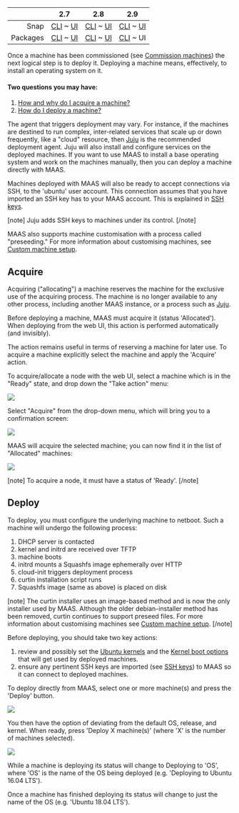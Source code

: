 <!-- deb-2-7-cli
||2.7|2.8|2.9|
|-----:|:-----:|:-----:|:-----:|
|Snap|[CLI](/t/deploy-machines/2598) ~ [UI](/t/deploy-machines/2599)|[CLI](/t/deploy-machines/2600) ~ [UI](/t/deploy-machines/2601)|[CLI](/t/deploy-machines/2602) ~ [UI](/t/deploy-machines/2603)|
|Packages|CLI ~ [UI](/t/deploy-machines/2605)|[CLI](/t/deploy-machines/2606) ~ [UI](/t/deploy-machines/2607)|[CLI](/t/deploy-machines/2608) ~ [UI](/t/deploy-machines/2609)|
 deb-2-7-cli -->

<!-- deb-2-7-ui
||2.7|2.8|2.9|
|-----:|:-----:|:-----:|:-----:|
|Snap|[CLI](/t/deploy-machines/2598) ~ [UI](/t/deploy-machines/2599)|[CLI](/t/deploy-machines/2600) ~ [UI](/t/deploy-machines/2601)|[CLI](/t/deploy-machines/2602) ~ [UI](/t/deploy-machines/2603)|
|Packages|[CLI](/t/deploy-machines/2604) ~ UI|[CLI](/t/deploy-machines/2606) ~ [UI](/t/deploy-machines/2607)|[CLI](/t/deploy-machines/2608) ~ [UI](/t/deploy-machines/2609)|
 deb-2-7-ui -->

<!-- deb-2-8-cli
||2.7|2.8|2.9|
|-----:|:-----:|:-----:|:-----:|
|Snap|[CLI](/t/deploy-machines/2598) ~ [UI](/t/deploy-machines/2599)|[CLI](/t/deploy-machines/2600) ~ [UI](/t/deploy-machines/2601)|[CLI](/t/deploy-machines/2602) ~ [UI](/t/deploy-machines/2603)|
|Packages|[CLI](/t/deploy-machines/2604) ~ [UI](/t/deploy-machines/2605)|CLI ~ [UI](/t/deploy-machines/2607)|[CLI](/t/deploy-machines/2608) ~ [UI](/t/deploy-machines/2609)|
 deb-2-8-cli -->

<!-- deb-2-8-ui
||2.7|2.8|2.9|
|-----:|:-----:|:-----:|:-----:|
|Snap|[CLI](/t/deploy-machines/2598) ~ [UI](/t/deploy-machines/2599)|[CLI](/t/deploy-machines/2600) ~ [UI](/t/deploy-machines/2601)|[CLI](/t/deploy-machines/2602) ~ [UI](/t/deploy-machines/2603)|
|Packages|[CLI](/t/deploy-machines/2604) ~ [UI](/t/deploy-machines/2605)|[CLI](/t/deploy-machines/2606) ~ UI|[CLI](/t/deploy-machines/2608) ~ [UI](/t/deploy-machines/2609)|
 deb-2-8-ui -->

<!-- deb-2-9-cli
||2.7|2.8|2.9|
|-----:|:-----:|:-----:|:-----:|
|Snap|[CLI](/t/deploy-machines/2598) ~ [UI](/t/deploy-machines/2599)|[CLI](/t/deploy-machines/2600) ~ [UI](/t/deploy-machines/2601)|[CLI](/t/deploy-machines/2602) ~ [UI](/t/deploy-machines/2603)|
|Packages|[CLI](/t/deploy-machines/2604) ~ [UI](/t/deploy-machines/2605)|[CLI](/t/deploy-machines/2606) ~ [UI](/t/deploy-machines/2607)|CLI ~ [UI](/t/deploy-machines/2609)|
 deb-2-9-cli -->

||2.7|2.8|2.9|
|-----:|:-----:|:-----:|:-----:|
|Snap|[CLI](/t/deploy-machines/2598) ~ [UI](/t/deploy-machines/2599)|[CLI](/t/deploy-machines/2600) ~ [UI](/t/deploy-machines/2601)|[CLI](/t/deploy-machines/2602) ~ [UI](/t/deploy-machines/2603)|
|Packages|[CLI](/t/deploy-machines/2604) ~ [UI](/t/deploy-machines/2605)|[CLI](/t/deploy-machines/2606) ~ [UI](/t/deploy-machines/2607)|[CLI](/t/deploy-machines/2608) ~ UI|

<!-- snap-2-7-cli
||2.7|2.8|2.9|
|-----:|:-----:|:-----:|:-----:|
|Snap|CLI ~ [UI](/t/deploy-machines/2599)|[CLI](/t/deploy-machines/2600) ~ [UI](/t/deploy-machines/2601)|[CLI](/t/deploy-machines/2602) ~ [UI](/t/deploy-machines/2603)|
|Packages|[CLI](/t/deploy-machines/2604) ~ [UI](/t/deploy-machines/2605)|[CLI](/t/deploy-machines/2606) ~ [UI](/t/deploy-machines/2607)|[CLI](/t/deploy-machines/2608) ~ [UI](/t/deploy-machines/2609)|
 snap-2-7-cli -->

<!-- snap-2-7-ui
||2.7|2.8|2.9|
|-----:|:-----:|:-----:|:-----:|
|Snap|[CLI](/t/deploy-machines/2598) ~ UI|[CLI](/t/deploy-machines/2600) ~ [UI](/t/deploy-machines/2601)|[CLI](/t/deploy-machines/2602) ~ [UI](/t/deploy-machines/2603)|
|Packages|[CLI](/t/deploy-machines/2604) ~ [UI](/t/deploy-machines/2605)|[CLI](/t/deploy-machines/2606) ~ [UI](/t/deploy-machines/2607)|[CLI](/t/deploy-machines/2608) ~ [UI](/t/deploy-machines/2609)|
 snap-2-7-ui -->

<!-- snap-2-8-cli
||2.7|2.8|2.9|
|-----:|:-----:|:-----:|:-----:|
|Snap|[CLI](/t/deploy-machines/2598) ~ [UI](/t/deploy-machines/2599)|CLI ~ [UI](/t/deploy-machines/2601)|[CLI](/t/deploy-machines/2602) ~ [UI](/t/deploy-machines/2603)|
|Packages|[CLI](/t/deploy-machines/2604) ~ [UI](/t/deploy-machines/2605)|[CLI](/t/deploy-machines/2606) ~ [UI](/t/deploy-machines/2607)|[CLI](/t/deploy-machines/2608) ~ [UI](/t/deploy-machines/2609)|
 snap-2-8-cli -->

<!-- snap-2-8-ui
||2.7|2.8|2.9|
|-----:|:-----:|:-----:|:-----:|
|Snap|[CLI](/t/deploy-machines/2598) ~ [UI](/t/deploy-machines/2599)|[CLI](/t/deploy-machines/2600) ~ UI|[CLI](/t/deploy-machines/2602) ~ [UI](/t/deploy-machines/2603)|
|Packages|[CLI](/t/deploy-machines/2604) ~ [UI](/t/deploy-machines/2605)|[CLI](/t/deploy-machines/2606) ~ [UI](/t/deploy-machines/2607)|[CLI](/t/deploy-machines/2608) ~ [UI](/t/deploy-machines/2609)|
 snap-2-8-ui -->

<!-- snap-2-9-cli
||2.7|2.8|2.9|
|-----:|:-----:|:-----:|:-----:|
|Snap|[CLI](/t/deploy-machines/2598) ~ [UI](/t/deploy-machines/2599)|[CLI](/t/deploy-machines/2600) ~ [UI](/t/deploy-machines/2601)|CLI ~ [UI](/t/deploy-machines/2603)|
|Packages|[CLI](/t/deploy-machines/2604) ~ [UI](/t/deploy-machines/2605)|[CLI](/t/deploy-machines/2606) ~ [UI](/t/deploy-machines/2607)|[CLI](/t/deploy-machines/2608) ~ [UI](/t/deploy-machines/2609)|
 snap-2-9-cli -->

<!-- snap-2-9-ui
||2.7|2.8|2.9|
|-----:|:-----:|:-----:|:-----:|
|Snap|[CLI](/t/deploy-machines/2598) ~ [UI](/t/deploy-machines/2599)|[CLI](/t/deploy-machines/2600) ~ [UI](/t/deploy-machines/2601)|[CLI](/t/deploy-machines/2602) ~ UI|
|Packages|[CLI](/t/deploy-machines/2604) ~ [UI](/t/deploy-machines/2605)|[CLI](/t/deploy-machines/2606) ~ [UI](/t/deploy-machines/2607)|[CLI](/t/deploy-machines/2608) ~ [UI](/t/deploy-machines/2609)|
 snap-2-9-ui -->

<!-- deb-2-7-cli
Once a machine has been commissioned (see [Commission machines](/t/commission-machines/2472)) the next logical step is to deploy it. Deploying a machine means, effectively, to install an operating system on it.
 deb-2-7-cli -->

<!-- deb-2-7-ui
Once a machine has been commissioned (see [Commission machines](/t/commission-machines/2473)) the next logical step is to deploy it. Deploying a machine means, effectively, to install an operating system on it.
 deb-2-7-ui -->

<!-- deb-2-8-cli
Once a machine has been commissioned (see [Commission machines](/t/commission-machines/2474)) the next logical step is to deploy it. Deploying a machine means, effectively, to install an operating system on it.
 deb-2-8-cli -->

<!-- deb-2-8-ui
Once a machine has been commissioned (see [Commission machines](/t/commission-machines/2475)) the next logical step is to deploy it. Deploying a machine means, effectively, to install an operating system on it.
 deb-2-8-ui -->

<!-- deb-2-9-cli
Once a machine has been commissioned (see [Commission machines](/t/commission-machines/2476)) the next logical step is to deploy it. Deploying a machine means, effectively, to install an operating system on it.
 deb-2-9-cli -->

Once a machine has been commissioned (see [Commission machines](/t/commission-machines/2477)) the next logical step is to deploy it. Deploying a machine means, effectively, to install an operating system on it.

<!-- snap-2-7-cli
Once a machine has been commissioned (see [Commission machines](/t/commission-machines/2466)) the next logical step is to deploy it. Deploying a machine means, effectively, to install an operating system on it.
 snap-2-7-cli -->

<!-- snap-2-7-ui
Once a machine has been commissioned (see [Commission machines](/t/commission-machines/2467)) the next logical step is to deploy it. Deploying a machine means, effectively, to install an operating system on it.
 snap-2-7-ui -->

<!-- snap-2-8-cli
Once a machine has been commissioned (see [Commission machines](/t/commission-machines/2468)) the next logical step is to deploy it. Deploying a machine means, effectively, to install an operating system on it.
 snap-2-8-cli -->

<!-- snap-2-8-ui
Once a machine has been commissioned (see [Commission machines](/t/commission-machines/2469)) the next logical step is to deploy it. Deploying a machine means, effectively, to install an operating system on it.
 snap-2-8-ui -->

<!-- snap-2-9-cli
Once a machine has been commissioned (see [Commission machines](/t/commission-machines/2470)) the next logical step is to deploy it. Deploying a machine means, effectively, to install an operating system on it.
 snap-2-9-cli -->

<!-- snap-2-9-ui
Once a machine has been commissioned (see [Commission machines](/t/commission-machines/2471)) the next logical step is to deploy it. Deploying a machine means, effectively, to install an operating system on it.
 snap-2-9-ui -->

#### Two questions you may have:

1. [How and why do I acquire a machine?](#heading--acquire)
2. [How do I deploy a machine?](#heading--deploy)

The agent that triggers deployment may vary. For instance, if the machines are destined to run complex, inter-related services that scale up or down frequently, like a "cloud" resource, then [Juju](https://jujucharms.com/docs/stable/about-juju) is the recommended deployment agent. Juju will also install and configure services on the deployed machines. If you want to use MAAS to install a base operating system and work on the machines manually, then you can deploy a machine directly with MAAS.

<!-- deb-2-7-cli
Machines deployed with MAAS will also be ready to accept connections via SSH, to the 'ubuntu' user account.  This connection assumes that you have imported an SSH key has to your MAAS account. This is explained in [SSH keys](/t/user-accounts/3204#heading--ssh-keys).
 deb-2-7-cli -->

<!-- deb-2-7-ui
Machines deployed with MAAS will also be ready to accept connections via SSH, to the 'ubuntu' user account.  This connection assumes that you have imported an SSH key has to your MAAS account. This is explained in [SSH keys](/t/user-accounts/3205#heading--ssh-keys).
 deb-2-7-ui -->

<!-- deb-2-8-cli
Machines deployed with MAAS will also be ready to accept connections via SSH, to the 'ubuntu' user account.  This connection assumes that you have imported an SSH key has to your MAAS account. This is explained in [SSH keys](/t/user-accounts/3206#heading--ssh-keys).
 deb-2-8-cli -->

<!-- deb-2-8-ui
Machines deployed with MAAS will also be ready to accept connections via SSH, to the 'ubuntu' user account.  This connection assumes that you have imported an SSH key has to your MAAS account. This is explained in [SSH keys](/t/user-accounts/3207#heading--ssh-keys).
 deb-2-8-ui -->

<!-- deb-2-9-cli
Machines deployed with MAAS will also be ready to accept connections via SSH, to the 'ubuntu' user account.  This connection assumes that you have imported an SSH key has to your MAAS account. This is explained in [SSH keys](/t/user-accounts/3208#heading--ssh-keys).
 deb-2-9-cli -->

Machines deployed with MAAS will also be ready to accept connections via SSH, to the 'ubuntu' user account.  This connection assumes that you have imported an SSH key has to your MAAS account. This is explained in [SSH keys](/t/user-accounts/3209#heading--ssh-keys).

<!-- snap-2-7-cli
Machines deployed with MAAS will also be ready to accept connections via SSH, to the 'ubuntu' user account.  This connection assumes that you have imported an SSH key has to your MAAS account. This is explained in [SSH keys](/t/user-accounts/3198#heading--ssh-keys).
 snap-2-7-cli -->

<!-- snap-2-7-ui
Machines deployed with MAAS will also be ready to accept connections via SSH, to the 'ubuntu' user account.  This connection assumes that you have imported an SSH key has to your MAAS account. This is explained in [SSH keys](/t/user-accounts/3199#heading--ssh-keys).
 snap-2-7-ui -->

<!-- snap-2-8-cli
Machines deployed with MAAS will also be ready to accept connections via SSH, to the 'ubuntu' user account.  This connection assumes that you have imported an SSH key has to your MAAS account. This is explained in [SSH keys](/t/user-accounts/3200#heading--ssh-keys).
 snap-2-8-cli -->

<!-- snap-2-8-ui
Machines deployed with MAAS will also be ready to accept connections via SSH, to the 'ubuntu' user account.  This connection assumes that you have imported an SSH key has to your MAAS account. This is explained in [SSH keys](/t/user-accounts/3201#heading--ssh-keys).
 snap-2-8-ui -->

<!-- snap-2-9-cli
Machines deployed with MAAS will also be ready to accept connections via SSH, to the 'ubuntu' user account.  This connection assumes that you have imported an SSH key has to your MAAS account. This is explained in [SSH keys](/t/user-accounts/3202#heading--ssh-keys).
 snap-2-9-cli -->

<!-- snap-2-9-ui
Machines deployed with MAAS will also be ready to accept connections via SSH, to the 'ubuntu' user account.  This connection assumes that you have imported an SSH key has to your MAAS account. This is explained in [SSH keys](/t/user-accounts/3203#heading--ssh-keys).
 snap-2-9-ui -->

[note]
Juju adds SSH keys to machines under its control.
[/note]

<!-- deb-2-7-cli
MAAS also supports machine customisation with a process called "preseeding." For more information about customising machines, see [Custom machine setup](/t/custom-machine-setup/2592).
 deb-2-7-cli -->

<!-- deb-2-7-ui
MAAS also supports machine customisation with a process called "preseeding." For more information about customising machines, see [Custom machine setup](/t/custom-machine-setup/2593).
 deb-2-7-ui -->

<!-- deb-2-8-cli
MAAS also supports machine customisation with a process called "preseeding." For more information about customising machines, see [Custom machine setup](/t/custom-machine-setup/2594).
 deb-2-8-cli -->

<!-- deb-2-8-ui
MAAS also supports machine customisation with a process called "preseeding." For more information about customising machines, see [Custom machine setup](/t/custom-machine-setup/2595).
 deb-2-8-ui -->

<!-- deb-2-9-cli
MAAS also supports machine customisation with a process called "preseeding." For more information about customising machines, see [Custom machine setup](/t/custom-machine-setup/2596).
 deb-2-9-cli -->

MAAS also supports machine customisation with a process called "preseeding." For more information about customising machines, see [Custom machine setup](/t/custom-machine-setup/2597).

<!-- snap-2-7-cli
MAAS also supports machine customisation with a process called "preseeding." For more information about customising machines, see [Custom machine setup](/t/custom-machine-setup/2586).
 snap-2-7-cli -->

<!-- snap-2-7-ui
MAAS also supports machine customisation with a process called "preseeding." For more information about customising machines, see [Custom machine setup](/t/custom-machine-setup/2587).
 snap-2-7-ui -->

<!-- snap-2-8-cli
MAAS also supports machine customisation with a process called "preseeding." For more information about customising machines, see [Custom machine setup](/t/custom-machine-setup/2588).
 snap-2-8-cli -->

<!-- snap-2-8-ui
MAAS also supports machine customisation with a process called "preseeding." For more information about customising machines, see [Custom machine setup](/t/custom-machine-setup/2589).
 snap-2-8-ui -->

<!-- snap-2-9-cli
MAAS also supports machine customisation with a process called "preseeding." For more information about customising machines, see [Custom machine setup](/t/custom-machine-setup/2590).
 snap-2-9-cli -->

<!-- snap-2-9-ui
MAAS also supports machine customisation with a process called "preseeding." For more information about customising machines, see [Custom machine setup](/t/custom-machine-setup/2591).
 snap-2-9-ui -->

<h2 id="heading--acquire">Acquire</h2>

Acquiring ("allocating") a machine reserves the machine for the exclusive use of the acquiring process. The machine is no longer available to any other process, including another MAAS instance, or a process such as [Juju](https://jujucharms.com/docs/stable/about-juju).

Before deploying a machine, MAAS must acquire it (status 'Allocated'). When deploying from the web UI, this action is performed automatically (and invisibly).

The action remains useful in terms of reserving a machine for later use. To acquire a machine explicitly select the machine and apply the 'Acquire' action.

To acquire/allocate a node with the web UI, select a machine which is in the "Ready" state, and drop down the "Take action" menu:

<a href="https://discourse.maas.io/uploads/default/original/1X/3724346e052c865f4e865d1caf2778b115f0798f.jpeg" target = "_blank"><img src="https://discourse.maas.io/uploads/default/original/1X/3724346e052c865f4e865d1caf2778b115f0798f.jpeg"></a>

Select "Acquire" from the drop-down menu, which will bring you to a confirmation screen:

<a href="https://discourse.maas.io/uploads/default/original/1X/a0ece8bf58c03db3c89ad71afcaeb9101bd34e24.jpeg" target = "_blank"><img src="https://discourse.maas.io/uploads/default/original/1X/a0ece8bf58c03db3c89ad71afcaeb9101bd34e24.jpeg"></a>

MAAS will acquire the selected machine; you can now find it in the list of "Allocated" machines:

<a href="https://discourse.maas.io/uploads/default/original/1X/a2bdb8b7b7c5705daee14bdea5caed223537917d.jpeg" target = "_blank"><img src="https://discourse.maas.io/uploads/default/original/1X/a2bdb8b7b7c5705daee14bdea5caed223537917d.jpeg"></a>

<!-- snap-2-7-cli snap-2-8-cli snap-2-9-cli deb-2-7-cli deb-2-8-cli deb-2-9-cli

To acquire/allocate a random node:

``` bash
maas $PROFILE machines allocate
```

To acquire/allocate a specific node:

``` bash
maas $PROFILE machines allocate system_id=$SYSTEM_ID
```

snap-2-7-cli snap-2-8-cli snap-2-9-cli deb-2-7-cli deb-2-8-cli deb-2-9-cli -->

[note]
To acquire a node, it must have a status of 'Ready'.
[/note]

<h2 id="heading--deploy">Deploy</h2>

To deploy, you must configure the underlying machine to netboot.  Such a machine will undergo the following process:

1.  DHCP server is contacted
2.  kernel and initrd are received over TFTP
3.  machine boots
4.  initrd mounts a Squashfs image ephemerally over HTTP
5.  cloud-init triggers deployment process
6.  curtin installation script runs
7.  Squashfs image (same as above) is placed on disk

<!-- deb-2-7-cli
[note]
The curtin installer uses an image-based method and is now the only installer used by MAAS. Although the older debian-installer method has been removed, curtin continues to support preseed files. For more information about customising machines see [Custom machine setup](/t/custom-machine-setup/2592).
[/note]

Before deploying, you should take two key actions:

1.   review and possibly set the [Ubuntu kernels](/t/ubuntu-kernels/3180) and the [Kernel boot options](/t/kernel-boot-options/2784) that will get used by deployed machines.
2.   ensure any pertinent SSH keys are imported (see [SSH keys](/t/user-accounts/3204#heading--ssh-keys)) to MAAS so it can connect to deployed machines.
 deb-2-7-cli -->

<!-- deb-2-7-ui
[note]
The curtin installer uses an image-based method and is now the only installer used by MAAS. Although the older debian-installer method has been removed, curtin continues to support preseed files. For more information about customising machines see [Custom machine setup](/t/custom-machine-setup/2593).
[/note]

Before deploying, you should take two key actions:

1.   review and possibly set the [Ubuntu kernels](/t/ubuntu-kernels/3181) and the [Kernel boot options](/t/kernel-boot-options/2785) that will get used by deployed machines.
2.  ensure any pertinent SSH keys are imported (see [SSH keys](/t/user-accounts/3205#heading--ssh-keys)) to MAAS so it can connect to deployed machines.
 deb-2-7-ui -->

<!-- deb-2-8-cli
[note]
The curtin installer uses an image-based method and is now the only installer used by MAAS. Although the older debian-installer method has been removed, curtin continues to support preseed files. For more information about customising machines see [Custom machine setup](/t/custom-machine-setup/2594).
[/note]

Before deploying, you should take two key actions:

1.   review and possibly set the [Ubuntu kernels](/t/ubuntu-kernels/3182) and the [Kernel boot options](/t/kernel-boot-options/2786) that will get used by deployed machines.
2.   ensure any pertinent SSH keys are imported (see [SSH keys](/t/user-accounts/3206#heading--ssh-keys)) to MAAS so it can connect to deployed machines.
 deb-2-8-cli -->

<!-- deb-2-8-ui
[note]
The curtin installer uses an image-based method and is now the only installer used by MAAS. Although the older debian-installer method has been removed, curtin continues to support preseed files. For more information about customising machines see [Custom machine setup](/t/custom-machine-setup/2595).
[/note]

Before deploying, you should take two key actions:

1.   review and possibly set the [Ubuntu kernels](/t/ubuntu-kernels/3183) and the [Kernel boot options](/t/kernel-boot-options/2787) that will get used by deployed machines.
2.   ensure any pertinent SSH keys are imported (see [SSH keys](/t/user-accounts/3207#heading--ssh-keys)) to MAAS so it can connect to deployed machines.
 deb-2-8-ui -->

<!-- deb-2-9-cli
[note]
The curtin installer uses an image-based method and is now the only installer used by MAAS. Although the older debian-installer method has been removed, curtin continues to support preseed files. For more information about customising machines see [Custom machine setup](/t/custom-machine-setup/2596).
[/note]

Before deploying, you should take two key actions:

1.   review and possibly set the [Ubuntu kernels](/t/ubuntu-kernels/3184) and the [Kernel boot options](/t/kernel-boot-options/2788) that will get used by deployed machines.
2.   ensure any pertinent SSH keys are imported (see [SSH keys](/t/user-accounts/3208#heading--ssh-keys)) to MAAS so it can connect to deployed machines.
 deb-2-9-cli -->

[note]
The curtin installer uses an image-based method and is now the only installer used by MAAS. Although the older debian-installer method has been removed, curtin continues to support preseed files. For more information about customising machines see [Custom machine setup](/t/custom-machine-setup/2597).
[/note]

Before deploying, you should take two key actions:

1.   review and possibly set the [Ubuntu kernels](/t/ubuntu-kernels/3185) and the [Kernel boot options](/t/kernel-boot-options/2789) that will get used by deployed machines.
2.   ensure any pertinent SSH keys are imported (see [SSH keys](/t/user-accounts/3209#heading--ssh-keys)) to MAAS so it can connect to deployed machines.

<!-- snap-2-7-cli
[note]
The curtin installer uses an image-based method and is now the only installer used by MAAS. Although the older debian-installer method has been removed, curtin continues to support preseed files. For more information about customising machines see [Custom machine setup](/t/custom-machine-setup/2586).
[/note]

Before deploying, you should take two key actions:

1.   review and possibly set the [Ubuntu kernels](/t/ubuntu-kernels/3174) and the [Kernel boot options](/t/kernel-boot-options/2778) that will get used by deployed machines.
2.   ensure any pertinent SSH keys are imported (see [SSH keys](/t/user-accounts/3198#heading--ssh-keys)) to MAAS so it can connect to deployed machines.
 snap-2-7-cli -->

<!-- snap-2-7-ui
[note]
The curtin installer uses an image-based method and is now the only installer used by MAAS. Although the older debian-installer method has been removed, curtin continues to support preseed files. For more information about customising machines see [Custom machine setup](/t/custom-machine-setup/2587).
[/note]

Before deploying, you should take two key actions:

1.   review and possibly set the [Ubuntu kernels](/t/ubuntu-kernels/3175) and the [Kernel boot options](/t/kernel-boot-options/2779) that will get used by deployed machines.
2.   ensure any pertinent SSH keys are imported (see [SSH keys](/t/user-accounts/3199#heading--ssh-keys)) to MAAS so it can connect to deployed machines.
 snap-2-7-ui -->

<!-- snap-2-8-cli
[note]
The curtin installer uses an image-based method and is now the only installer used by MAAS. Although the older debian-installer method has been removed, curtin continues to support preseed files. For more information about customising machines see [Custom machine setup](/t/custom-machine-setup/2588).
[/note]

Before deploying, you should take two key actions:

1.   review and possibly set the [Ubuntu kernels](/t/ubuntu-kernels/3176) and the [Kernel boot options](/t/kernel-boot-options/2780) that will get used by deployed machines.
2.   ensure any pertinent SSH keys are imported (see [SSH keys](/t/user-accounts/3200#heading--ssh-keys)) to MAAS so it can connect to deployed machines.
 snap-2-8-cli -->

<!-- snap-2-8-ui
[note]
The curtin installer uses an image-based method and is now the only installer used by MAAS. Although the older debian-installer method has been removed, curtin continues to support preseed files. For more information about customising machines see [Custom machine setup](/t/custom-machine-setup/2589).
[/note]

Before deploying, you should take two key actions:

1.   review and possibly set the [Ubuntu kernels](/t/ubuntu-kernels/3177) and the [Kernel boot options](/t/kernel-boot-options/2781) that will get used by deployed machines.
2.   ensure any pertinent SSH keys are imported (see [SSH keys](/t/user-accounts/3201#heading--ssh-keys)) to MAAS so it can connect to deployed machines.
 snap-2-8-ui -->

<!-- snap-2-9-cli
[note]
The curtin installer uses an image-based method and is now the only installer used by MAAS. Although the older debian-installer method has been removed, curtin continues to support preseed files. For more information about customising machines see [Custom machine setup](/t/custom-machine-setup/2590).
[/note]

Before deploying, you should take two key actions:

1.   review and possibly set the [Ubuntu kernels](/t/ubuntu-kernels/3178) and the [Kernel boot options](/t/kernel-boot-options/2782) that will get used by deployed machines.
2.   ensure any pertinent SSH keys are imported (see [SSH keys](/t/user-accounts/3202#heading--ssh-keys)) to MAAS so it can connect to deployed machines.
 snap-2-9-cli -->

<!-- snap-2-9-ui
[note]
The curtin installer uses an image-based method and is now the only installer used by MAAS. Although the older debian-installer method has been removed, curtin continues to support preseed files. For more information about customising machines see [Custom machine setup](/t/custom-machine-setup/2591).
[/note]

Before deploying, you should take two key actions:

1.   review and possibly set the [Ubuntu kernels](/t/ubuntu-kernels/3179) and the [Kernel boot options](/t/kernel-boot-options/2783) that will get used by deployed machines.
2.   ensure any pertinent SSH keys are imported (see [SSH keys](/t/user-accounts/3203#heading--ssh-keys)) to MAAS so it can connect to deployed machines.
 snap-2-9-ui -->

To deploy directly from MAAS, select one or more machine(s) and press the 'Deploy' button.

<a href="https://assets.ubuntu.com/v1/56958753-nodes-deploy__2.4_deploy.png" target = "_blank"><img src="https://assets.ubuntu.com/v1/56958753-nodes-deploy__2.4_deploy.png"></a>

You then have the option of deviating from the default OS, release, and kernel. When ready, press 'Deploy X machine(s)' (where 'X' is the number of machines selected).

<a href="https://assets.ubuntu.com/v1/d65b9884-nodes-deploy__2.6-deploy-confirm.png" target = "_blank"><img src="https://assets.ubuntu.com/v1/d65b9884-nodes-deploy__2.6-deploy-confirm.png"></a>

While a machine is deploying its status will change to Deploying to 'OS', where 'OS' is the name of the OS being deployed (e.g. 'Deploying to Ubuntu 16.04 LTS').

Once a machine has finished deploying its status will change to just the name of the OS (e.g. 'Ubuntu 18.04 LTS').

<!-- snap-2-7-cli snap-2-8-cli snap-2-9-cli deb-2-7-cli deb-2-8-cli deb-2-9-cli
To deploy a node:

``` bash
maas $PROFILE machine deploy $SYSTEM_ID
```

To deploy a node as a KVM host:

``` bash
maas $PROFILE machine deploy $SYSTEM_ID install_kvm=True
```

[note]
To deploy with the CLI, the node must have a status of 'Allocated'. See 'Acquire a node' above.
[/note]

snap-2-7-cli snap-2-8-cli snap-2-9-cli deb-2-7-cli deb-2-8-cli deb-2-9-cli -->